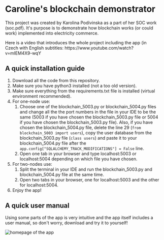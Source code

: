 <h1>Caroline's blockchain demonstrator</h1>

<p>This project was created by Karolina Podivinska as a part of her SOC work (soc.pdf). It's purpose is to demonstrate how blockchain works (or could work) implemented into electricity commerce.</p>

<p>Here is a video that introduces the whole project including the app (in Czech with English subtitles:
https://www.youtube.com/watch?v=mIEM4X9-wqY</p>

<h2>A quick installation guide</h2>
<ol>
  <li>Download all the code from this repository.</li>
  <li>Make sure you have python3 installed (not a too old version).</li>
  <li>Make sure everything from the requirements.txt file is installed (virtual environment recommended).</li>
  <li>For one-node use:
    <ol>
        <li>Choose one of the blockchain_5003.py or blockchain_5004.py files and change all the the port numbers in the file in your IDE to be the same (5003 if you have chosen the blockchain_5003.py file or 5004 if you have chosen the blockchain_5003.py file). Also, if you have chosen the blockchain_5004.py file, delete the line 29 (<code>from blockchain_5003 import users</code>), copy the user database from the blockchain_5003.py file (<code>class users</code>) and paste it to your blockchain_5004.py file after the <code>app.config["SQLALCHEMY_TRACK_MODIFICATIONS"] = False</code> line.</li>
    <li>Open one tab in your browser and type localhost:5003 or localhost:5004 depending on which file you have chosen.</li>
    </ol>
  </li>
  <li>For two-nodes use:
    <ol>
  <li>Split the terminal in your IDE and run the blockchain_5003.py and blockchain_5004.py file at the same time.</li>
  <li>Open two tabs in your browser, one for localhost:5003 and the other for localhost:5004.</li>
    </ol>
  </li>
  <li>Enjoy the app!</li>
</ol>

<h2>A quick user manual</h2>
<p>Using some parts of the app is very intuitive and the app itself includes a user manual, so don't worry, download and try it to yourself!</p>
<img src="https://github.com/Caroline2/blockchain_demonstrator/blob/main/Screenshot%202021-05-24%20at%2021.52.10.png" alt="homepage of the app" title="homepage of the app">
